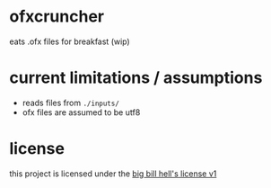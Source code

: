 # ofxcruncher

eats .ofx files for breakfast (wip)

# current limitations / assumptions

* reads files from `./inputs/`
* ofx files are assumed to be utf8

# license

this project is licensed under the [big bill hell's license v1](https://cohost.org/lifning/post/1023282-bbhl-license-v1)